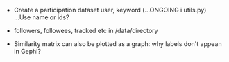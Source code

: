 * Create a participation dataset
user, keyword
(...ONGOING i utils.py)  
...Use name or ids?

* followers, followees, tracked etc in /data/directory

* Similarity matrix can also be plotted as a graph: why labels don't appean in Gephi?
